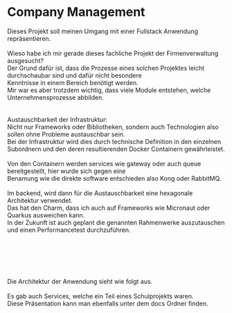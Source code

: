 # Company Management
Dieses Projekt soll meinen Umgang mit einer Fullstack Anwendung repräsentieren. <br>
<br>
Wieso habe ich mir gerade dieses fachliche Projekt der Firmenverwaltung ausgesucht? <br>
Der Grund dafür ist, dass die Prozesse eines solchen Projektes leicht durchschaubar sind und dafür nicht besondere <br>
Kenntnisse in einem Bereich benötigt werden. <br>
Mir war es aber trotzdem wichtig, dass viele Module entstehen, welche Unternehmensprozesse abbilden.<br>
<br>
<br>
Austauschbarkeit der Infrastruktur:<br>
Nicht nur Frameworks oder Bibliotheken, sondern auch Technologien also sollen ohne Probleme austauschbar sein.<br>
Bei der Infrastruktur wird dies durch technische Definition in den einzelnen Subordnern und den deren resultierenden Docker Containern gewährleistet.<br>
<br>
Von den Containern werden services wie gateway oder auch queue bereitgestellt, hier wurde sich gegen eine<br> 
Benamung wie die direkte software entschieden also Kong oder RabbitMQ.<br>
<br>
Im backend, wird dann für die Austauschbarkeit eine hexagonale Architektur verwendet.<br> 
Das hat den Charm, dass ich auch auf Frameworks wie Micronaut oder Quarkus ausweichen kann.<br>
In der Zukunft ist auch geplant die genannten Rahmenwerke auszutauschen und einen Performancetest durchzuführen.<br>
<br>
<br>
<br>
<br>
<br>
<br>
Die Architektur der Anwendung sieht wie folgt aus.<br>
<br>
Es gab auch Services, welche ein Teil eines Schulprojekts waren. <br>
Diese Präsentation kann man ebenfalls unter dem docs Ordner finden.<br>